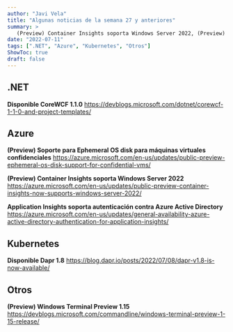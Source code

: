 ```yaml
---
author: "Javi Vela"
title: "Algunas noticias de la semana 27 y anteriores"
summary: >
   (Preview) Container Insights soporta Windows Server 2022, (Preview) Soporte para Ephemeral OS disk para máquinas virtuales confidenciales, (Preview) Windows Terminal Preview 1.15, Application Insights soporta autenticación contra Azure Active Directory, Disponible CoreWCF 1.1.0, Disponible Dapr 1.8
date: "2022-07-11"
tags: [".NET", "Azure", "Kubernetes", "Otros"]
ShowToc: true
draft: false
---
```

## .NET
**Disponible CoreWCF 1.1.0**
https://devblogs.microsoft.com/dotnet/corewcf-1-1-0-and-project-templates/
<br/>
<!-- #dotnet #wcf -->

## Azure
**(Preview) Soporte para Ephemeral OS disk para máquinas virtuales confidenciales**
https://azure.microsoft.com/en-us/updates/public-preview-ephemeral-os-disk-support-for-confidential-vms/
<br/>
<!-- #azure #ephemeral #vms #confidential -->

**(Preview) Container Insights soporta Windows Server 2022**
https://azure.microsoft.com/en-us/updates/public-preview-container-insights-now-supports-windows-server-2022/
<br/>
<!-- #azure #container #monitor #windows #aks #k8s -->

**Application Insights soporta autenticación contra Azure Active Directory**
https://azure.microsoft.com/en-us/updates/general-availability-azure-active-directory-authentication-for-application-insights/
<br/>
<!-- #azure #monitoring #authentication #ad -->

## Kubernetes
**Disponible Dapr 1.8**
https://blog.dapr.io/posts/2022/07/08/dapr-v1.8-is-now-available/
<br/>
<!-- #kubernetes #k8s #dapr #release -->

## Otros
**(Preview) Windows Terminal Preview 1.15**
https://devblogs.microsoft.com/commandline/windows-terminal-preview-1-15-release/
<br/>
<!-- #windowsterminal  -->